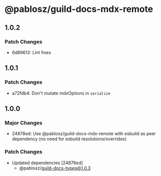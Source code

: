 # @pablosz/guild-docs-mdx-remote

## 1.0.2

### Patch Changes

- 6d89612: Lint fixes

## 1.0.1

### Patch Changes

- a72fdb4: Don't mutate mdxOptions in `serialize`

## 1.0.0

### Major Changes

- 24878ed: Use @pablosz/guild-docs-mdx-remote with esbuild as peer dependency (no need for esbuild resolutions/overrides)

### Patch Changes

- Updated dependencies [24878ed]
  - @pablosz/guild-docs-types@1.0.3
